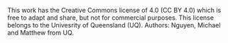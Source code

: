 This work has the Creative Commons license of 4.0 (CC BY 4.0) which is free to adapt and share, but not for commercial purposes. This license belongs to the Univesrity of Queensland (UQ). Authors: Nguyen, Michael and Matthew from UQ.